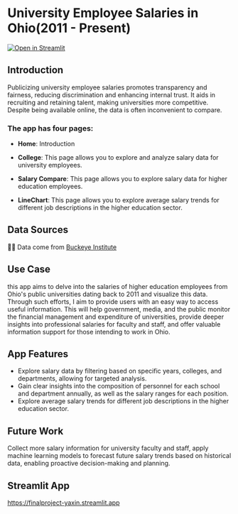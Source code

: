 # University Employee Salaries in Ohio(2011 - Present)

[![Open in Streamlit](https://static.streamlit.io/badges/streamlit_badge_black_white.svg)](https://finalproject-yaxin.streamlit.app)
## Introduction
Publicizing university employee salaries promotes transparency and fairness, reducing discrimination and enhancing internal trust. It aids in recruiting and retaining talent, making universities more competitive. Despite being available online, the data is often inconvenient to compare.

### The app has four pages:

- **Home**: Introduction

- **College**: This page allows you to explore and analyze salary data for university employees.

- **Salary Compare**: This page allows you to explore salary data for higher education employees. 

- **LineChart**: This page allows you to explore average salary trends for different job descriptions in the higher education sector.

## Data Sources
👨‍🔧 Data come from [Buckeye Institute](https://www.buckeyeinstitute.org/about/)

## Use Case
this app aims to delve into the salaries of higher education employees from Ohio's public universities dating back to 2011 and visualize this data. Through such efforts, I aim to provide users with an easy way to access useful information. This will help government, media, and the public monitor the financial management and expenditure of universities, provide deeper insights into professional salaries for faculty and staff, and offer valuable information support for those intending to work in Ohio.

## App Features
-  Explore salary data by filtering based on specific years, colleges, and departments, allowing for targeted analysis.
-  Gain clear insights into the composition of personnel for each school and department annually, as well as the salary ranges for each position.
-  Explore average salary trends for different job descriptions in the higher education sector.

## Future Work
Collect more salary information for university faculty and staff, apply machine learning models to forecast future salary trends based on historical data, enabling proactive decision-making and planning.

## Streamlit App
https://finalproject-yaxin.streamlit.app